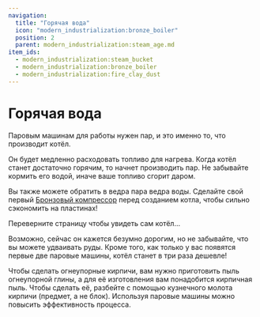 ```yaml
---
navigation:
  title: "Горячая вода"
  icon: "modern_industrialization:bronze_boiler"
  position: 2
  parent: modern_industrialization:steam_age.md
item_ids:
  - modern_industrialization:steam_bucket
  - modern_industrialization:bronze_boiler
  - modern_industrialization:fire_clay_dust
---
```


# Горячая вода

Паровым машинам для работы нужен пар, и это именно то, что производит котёл.

Он будет медленно расходовать топливо для нагрева. Когда котёл станет достаточно горячим, то начнет производить пар. Не забывайте кормить его водой, иначе ваше топливо сгорит даром.

Вы также можете обратить в ведра пара ведра воды. Сделайте свой первый [Бронзовый компрессор](./steam_machines.md) перед созданием котла, чтобы сильно сэкономить на пластинах!

Переверните страницу чтобы увидеть сам котёл...

<Recipe id="modern_industrialization:vanilla_recipes/steam_bucket" />

Возможно, сейчас он кажется безумно дорогим, но не забывайте, что вы можете удваивать руды. Кроме того, как только у вас появятся первые две паровые машины, котёл станет в три раза дешевле!

<Recipe id="modern_industrialization:steam_age/bronze/boiler_asbl" />

Чтобы сделать огнеупорные кирпичи, вам нужно приготовить пыль огнеупорной глины, а для её изготовления вам понадобится кирпичная пыль. Чтобы сделать её, разбейте с помощью кузнечного молота кирпичи (предмет, а не блок). Используя паровые машины можно повысить эффективность процесса.

<Recipe id="modern_industrialization:materials/fire_clay_dust" />


